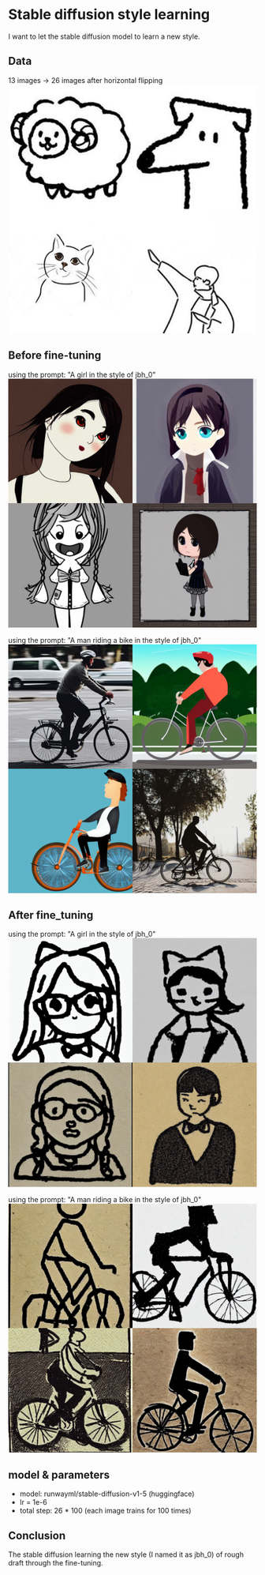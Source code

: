 # Stable diffusion style learning

I want to let the stable diffusion model to learn a new style.

## Data
13 images -> 26 images after horizontal flipping
![4 samples of the data](./data.png)

## Before fine-tuning
using the prompt: "A girl in the style of jbh_0"
![a_girl](girl_og.png)


using the prompt: "A man riding a bike in the style of jbh_0"
![man](og.png)

## After fine_tuning
using the prompt: "A girl in the style of jbh_0"
![a_girl](girl_sample.png)


using the prompt: "A man riding a bike in the style of jbh_0"
![man](sample.png)

## model & parameters
- model: runwayml/stable-diffusion-v1-5 (huggingface)
- lr = 1e-6
- total step: 26 * 100 (each image trains for 100 times)

## Conclusion
The stable diffusion learning the new style (I named it as jbh_0) of rough draft through the fine-tuning.